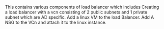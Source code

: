 This contains various components of load balancer which includes
Creating a load balancer with a vcn consisting of 2 public subnets and 1 private subnet which are AD specific.
Add a linux VM to the load Balancer.
Add A NSG to the VCn and attach it to the linux instance.
